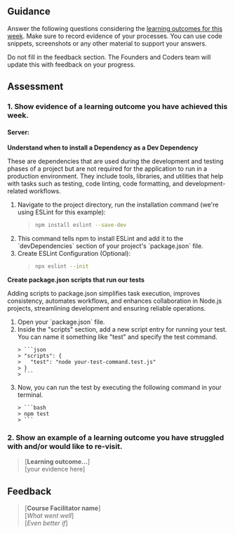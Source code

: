 ## Guidance
Answer the following questions considering the [learning outcomes for this week](https://learn.foundersandcoders.com/course/syllabus/developer/server/learning-outcomes/).
Make sure to record evidence of your processes. You can use code snippets, screenshots or any other material to support your answers.

Do not fill in the feedback section. The Founders and Coders team will update this with feedback on your progress.

## Assessment
### 1. Show evidence of a learning outcome you have achieved this week.
#### Server:
**Understand when to install a Dependency as a Dev Dependency**

These are dependencies that are used during the development and testing phases of a project but are not required for the application to run in a production environment. They include tools, libraries, and utilities that help with tasks such as testing, code linting, code formatting, and development-related workflows.

<ol>
  <li>Navigate to the project directory, run the installation command (we're using ESLint for this example):

  > ```bash
  > npm install eslint --save-dev
  > ```
  </li>
  
  <li>This command tells npm to install ESLint and add it to the `devDependencies` section of your project's `package.json` file.</li>
  
  <li>Create ESLint Configuration (Optional):

  > ```bash
  > npx eslint --init
  > ```
  </li>
</ol>

**Create package.json scripts that run our tests**

Adding scripts to package.json simplifies task execution, improves consistency, automates workflows, and enhances collaboration in Node.js projects, streamlining development and ensuring reliable operations.

<ol>
  <li>Open your `package.json` file.</li>
  <li>Inside the "scripts" section, add a new script entry for running your test. You can name it something like "test" and specify the test command.
    
    > ```json
    > "scripts": {
    >   "test": "node your-test-command.test.js"
    > }
    > ```

  </li>
  <li>Now, you can run the test by executing the following command in your terminal.

    > ```bash
    > npm test
    > ```

  </li>
</ol>


 ### 2. Show an example of a learning outcome you have struggled with and/or would like to re-visit.
> [**Learning outcome...**]  
> [your evidence here]

## Feedback
> [**Course Facilitator name**]  
> [*What went well*]  
> [*Even better if*]
